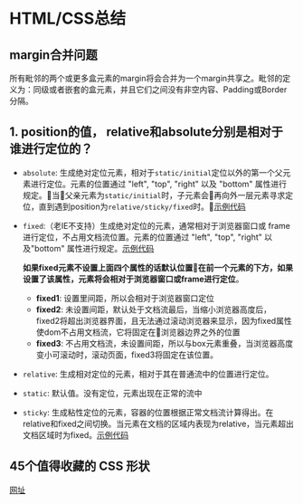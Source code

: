 # HTML/CSS总结
## margin合并问题
所有毗邻的两个或更多盒元素的margin将会合并为一个margin共享之。毗邻的定义为：同级或者嵌套的盒元素，并且它们之间没有非空内容、Padding或Border分隔。

## **1. position的值， relative和absolute分别是相对于谁进行定位的？**
* `absolute`: 生成绝对定位元素，相对于`static/initial`定位以外的第一个父元素进行定位。元素的位置通过 "left", "top", "right" 以及 "bottom" 属性进行规定。当父亲元素为`static/initial`时，子元素会再向外一层元素寻求定位，直到遇到position为`relative/sticky/fixed`时。[示例代码](../example/003-absoulte定位.html)
  
* `fixed`:（老IE不支持）生成绝对定位的元素，通常相对于浏览器窗口或  frame 进行定位，不占用文档流位置。元素的位置通过 "left", "top", "right" 以及"bottom" 属性进行规定。[示例代码](../example/004-fixed定位.html)
  
  **如果fixed元素不设置上面四个属性的话默认位置在前一个元素的下方，如果设置了该属性，元素将会相对于浏览器窗口或frame进行定位**。

  * **fixed1**: 设置里间距，所以会相对于浏览器窗口定位
  * **fixed2**: 未设置间距，默认处于文档流最后，当缩小浏览器高度后，fixed2将超出浏览器界面，且无法通过滚动浏览器来显示，因为fixed属性使dom不占用文档流，它将固定在浏览器边界之外的位置
  * **fixed3**: 不占用文档流，未设置间距，所以与box元素重叠，当浏览器高度变小可滚动时，滚动页面，fixed3将固定在该位置。
  


* `relative`: 生成相对定位的元素，相对于其在普通流中的位置进行定位。

* `static`: 默认值。没有定位，元素出现在正常的流中

* `sticky`: 生成粘性定位的元素，容器的位置根据正常文档流计算得出。在relative和fixed之间切换。当元素在文档的区域内表现为relative，当元素超出文档区域时为fixed。[示例代码](../example/005-sticky定位.html)

## 45个值得收藏的 CSS 形状
[网址](https://segmentfault.com/a/1190000018922732)